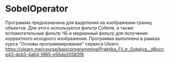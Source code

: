 # SobelOperator
Программа предназначена для выделения на изображении границ объектов. Для этого используется фильтр Собеля, а также вспомогательные фильтр ЧБ и медианный фильтр для получения корректного исходного изображения. 
Программа выполнена в рамках курса "Основы программирования" сервиса Ulearn.
https://ulearn.me/course/basicprogramming/Praktika_Fil_tr_Sobelya__d6ccce43-dcb5-4a64-9f65-e55de20582f8
